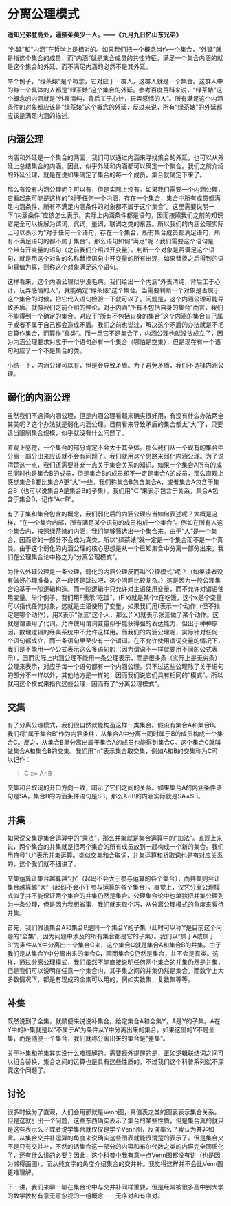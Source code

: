 # 分离公理模式

**遥知兄弟登高处，遍插茱萸少一人。——《九月九日忆山东兄弟》**

“外延”和“内涵”在哲学上是相对的。如果我们把一个概念当作一个集合，“外延”就是指这个集合的成员，而“内涵”就是集合成员的共性特征。满足一个集合内涵的就是这个集合的外延，而不满足内涵的必然不是其外延。

举个例子，“绿茶婊”是个概念，它对应于一群人，这群人就是一个集合。这群人中的每一个具体的人都是“绿茶婊”这个集合的外延。参考百度百科来说，“绿茶婊”这个概念的内涵就是“外表清纯，背后工于心计，玩弄感情的人”。所有满足这个内涵条件的对象都应该是“绿茶婊”这个概念的外延，反过来说，所有“绿茶婊”的外延都应该是满足内涵的描述。

## 内涵公理

内涵和外延是一个集合的两面，我们可以通过内涵来寻找集合的外延，也可以从外延上总结集合的内涵。因此，似乎外延和内涵都可以确定一个集合。我们之前介绍的外延公理，就是在说如果确定了集合的每一个成员，集合就确定下来了。

那么有没有内涵公理呢？可以有，但是实际上没有。如果我们需要一个内涵公理，它看起来可能是这样的“对于任何一个内涵，存在一个集合，集合中所有成员都满足内涵条件，所有不满足内涵条件的对象都不属于这个集合”。这里需要说明一下“内涵条件”应该怎么表示。实际上内涵条件都是语句，因而按照我们之前的知识它完全可以拆解为谓词，代词，量词，联词之类的东西。所以我们的内涵公理实际上可以表示为“对于任何一个语句，存在一个集合，所有集合成员都满足语句，所有不满足语句的都不属于集合”。那么语句如何“满足”呢？我们需要这个语句是一个带有开变量的语句（之前我们介绍过开变量）。判断一个对象是否满足这个语句，就是用这个对象的名称替换语句中开变量的所有出现，如果替换之后得到的语句真值为真，则称这个对象满足这个语句。

这样看来，这个内涵公理似乎没毛病。我们给出一个内涵“外表清纯，背后工于心计，玩弄感情的人”，就能确定“绿茶婊”这个集合。当需要判断一个对象是否属于这个集合的时候，把它代入语句检验一下就可以了。问题是，这个内涵公理可能导致矛盾。就像我们之前介绍的悖论，对于内涵“所有不包括自身的集合”而言，我们不能得到一个确定的集合。对应于“所有不包括自身的集合”这个内涵的集合自己属于或者不属于自己都会造成矛盾。我们之前也说过，解决这个矛盾的办法就是不把它算作集合，而算作“真类”。而一旦它不是集合了，内涵公理也就没法成立了，因为内涵公理要求对应于一个语句必有一个集合（哪怕是空集），但是现在有一个语句对应了一个不是集合的类。

小结一下，内涵公理可以有，但是会导致矛盾。为了避免矛盾，我们不选择内涵公理。

## 弱化的内涵公理

虽然我们不选择内涵公理，但是内涵公理看起来确实很好用，有没有什么办法两全其美呢？这个办法就是弱化内涵公理。目前看来导致矛盾的集合都太“大”了，只要适当限制集合规模，似乎就没有什么问题了。

直观上感觉，一个集合的部分肯定不会大于其全体。那么我们从一个现有的集合中分离一部分出来应该就不会有问题了。我们就用这个思路来弱化内涵公理。为了说清楚这一点，我们还需要补充一点关于集合关系的知识。如果一个集合A所有的成员同时也是集合B的成员，但是集合B的成员却不一定是集合A的成员，那么直观上感觉集合B要比集合A更“大”一些。我们称集合B包含集合A，或者集合A包含于集合B（也可以说集合A是集合B的子集）。我们用“⊂”来表示包含于关系，集合A包含于集合B，记作“A⊂B”。

有了子集和集合包含的概念，我们弱化后的内涵公理应当如何表述呢？大概是这样，“在一个集合内部，所有满足某个语句的成员构成一个集合”。例如在所有人这个集合内，按照绿茶婊的内涵，我们能够筛选出一个集合来。由于“人”是一个集合，因而它的一部分不会成为真类，所以“绿茶婊”就一定是一个集合而不是一个真类。由于这个弱化的内涵公理的核心思想是从一个已知集合中分离一部分出来，我们在公理集合论中称之为“分离公理模式”。

为什么外延公理是一条公理，弱化的内涵公理反而叫“公理模式”呢？（如果读者没有做好心理准备，这一段还是跳过吧，这个问题比较复杂。）这是因为一般公理集合论基于一阶逻辑构造。而一阶逻辑中只允许对主语使用变量，而不允许对谓语使用变量。举个例子，我们用F表示“吃饭”，(F x)就是某个x在吃饭，这个x是个变量可以指代任何对象，这就是主语使用了变量。如果我们用f表示一个动作（但不指定是哪个动作），用X表示“张三”这个人，那么(f X)就表示张三做了某个动作。这就是谓语用了代词。允许使用谓词变量似乎能获得强的表达能力，但出于种种原因，数理逻辑的经典系统中不允许这样用。而我们的内涵公理呢，实际针对任何一个语句都成立，而一条语句里至少有一个谓词。在不允许使用谓词变量的情况下，我们是不能用一个公式表示这么多语句的（因为谓词不一样就要用不同的公式表示），因而实际上内涵公理不能用一条公理表示，而是很多条（实际上是无穷条）公理来表示，对应于每一个语句都有一个内涵公理。只不过这些公理除了关于语句的部分不一样以外，其他地方是一样的，因而我们说它们具有相同的“模式”。所以就用这个模式来指代这些公理，因而有了“分离公理模式”。

## 交集

有了分离公理模式，我们很自然就能构造这样一类集合。假设有集合A和集合B。我们将“属于集合B”作为内涵条件，从集合A中分离出同时属于B的成员构成一个集合C。反之，从集合B里分离出属于集合A的成员也能得到集合C。这个集合C就叫做集合A和集合B的交集。我们用“∩”表示集合取交集，例如A和B的交集称为C可以记作：

> C ::= A∩B

交集和合取词的开口方向一致，暗示了它们之间的关系。如果集合A的内涵条件语句是SA，集合B的内涵条件语句是SB，那么A∩B的内涵实际就是SA∧SB。

## 并集

如果说交集是集合运算中的“乘法”，那么并集就是集合运算中的“加法”。直观上来说，两个集合的并集就是把两个集合的所有成员放到一起构成一个新的集合。我们用符号“∪”表示并集运算。类似交集和合取词，并集运算和析取词也是有对应关系的，这个我们就不细讲了。

交集运算让集合越算越“小”（起码不会大于参与运算的各个集合），而并集则会让集合越算越“大”（起码不会小于参与运算的各个集合）。直觉上，仅凭分离公理模式似乎并不能保证两个集合的并集仍然是集合。公理集合论中也单独把并集公理列为一条公理，但是因为我想省事，我们就来取个巧，从分离公理模式的角度来看待并集。

首先，我们假设集合A和集合B是同一个集合Y的子集（此时可以称Y是目前这个问题的“全集”，因为问题中涉及的所有集合都是它的子集）。我们以“属于A或属于B”为条件从Y中分离出一个集合C来，这个集合C就是集合A和集合B的并集。由于我们是从集合Y中分离出来的集合C，因而集合C仍然是集合，并不会是真类。这样，通过分离公理模式，我们虽然不能直接说明任何两个集合的并集仍然是并集，但是我们可以说明在任意一个集合内，其子集之间的并集仍然是集合。而数学上大多数情况下，都是有现成的全集可以用的，例如实数集，复数集等等。

## 补集

既然说到了全集，就顺便来说说补集合。给定集合A和全集Y，A是Y的子集。A在Y中的补集就是以“不属于A”为条件从Y中分离出来的集合。如果这里的Y不是全集，而是随便一个集合，我们就称分离出来的集合是“差集”。

关于补集和差集其实没什么难理解的。需要额外提醒的是，正如逻辑联结词之间可以组合替换，集合之间的运算也是具有这些性质的，不过我们这个科普系列就不深究这个问题了。

## 讨论

很多时候为了直观，人们会用那就是Venn图，真值表之类的图表表示集合关系。但是这就引出一个问题，这些东西确实表示了集合的某些性质，但是集合真的就只是这些表示么？或者说学集合就仅仅是学个Venn图，反演率么？我认为并非如此。从集合交并补运算的角度来说确实这些图表就能很清楚的表示了。但是集合又不是只有交并补，不然的话集合这一部分的内容和布尔代数之类的内容完全同质化了，还有什么讲的必要？因此，这个科普中我有意一点Venn图都没有讲（也是因为懒得画图），而从纯文字的角度介绍集合的交并补。我觉得这样并不会比Venn图更难理解。

下一讲，我们来聊一聊在集合论中与交并补同样重要，但是经常被很多高中到大学的数学教材有意无意忽视的一组概念——无序对和有序对。










